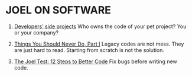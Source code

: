 # JOEL ON SOFTWARE

1. [Developers’ side projects](https://www.joelonsoftware.com/2016/12/09/developers-side-projects/)
Who owns the code of your pet project? You or your company?

1. [Things You Should Never Do, Part I](https://www.joelonsoftware.com/2000/04/06/things-you-should-never-do-part-i/)
Legacy codes are not mess. They are just hard to read. Starting from scratch is not the solution.

1. [The Joel Test: 12 Steps to Better Code](https://www.joelonsoftware.com/2000/08/09/the-joel-test-12-steps-to-better-code/)
Fix bugs before writing new code.

